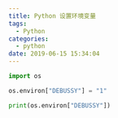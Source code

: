 ```yaml
---
title: Python 设置环境变量
tags:
  - Python
categories:
  - python
date: 2019-06-15 15:34:04
---
```


```python
import os

os.environ["DEBUSSY"] = "1"

print(os.environ["DEBUSSY"])
```
